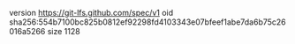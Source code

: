 version https://git-lfs.github.com/spec/v1
oid sha256:554b7100bc825b0812ef92298fd4103343e07bfeef1abe7da6b75c26016a5266
size 1128
